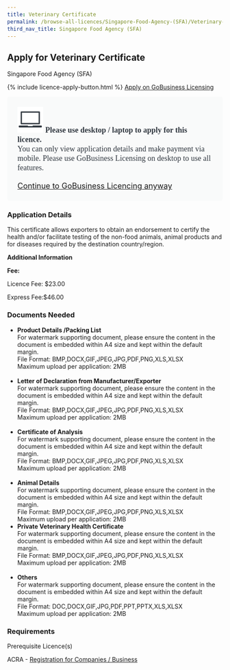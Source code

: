 ```yaml
---
title: Veterinary Certificate
permalink: /browse-all-licences/Singapore-Food-Agency-(SFA)/Veterinary-Certificate
third_nav_title: Singapore Food Agency (SFA)
---
```


## Apply for Veterinary Certificate

Singapore Food Agency (SFA)

{% include licence-apply-button.html %}
<a class="btn" id = "desktopNotice" href="https://licence1.business.gov.sg/licence1/neweadvisor/showSelectedLicence.action?redirection=true&selectedLicenceIds=201212070000113" target="_blank" rel="noopener">Apply on GoBusiness Licensing</a>
<div id = "mobileNotice" style="background: #F9FAFA; border-radius: 5px; width: auto; height: auto; padding: 24px 24px; font-size: 18px; color: #313840;">
<img src="/images/laptop.svg" alt="" style="height: 60px; width: 60px; margin-left: 0px;">
<span style="font-weight: bold; font-family: hknova-bold; font-size: 18px; ">Please use desktop / laptop to apply for this licence.</span><br>
<span style="font-family: hknova-regular;">You can only view application details and make payment via mobile. Please use GoBusiness Licensing on desktop to use all features.</span><br><br>
<a id="mobileNotice" href="https://licence1.business.gov.sg/licence1/neweadvisor/showSelectedLicence.action?redirection=true&selectedLicenceIds=201212070000113" target="_blank" rel="noopener">Continue to GoBusiness Licencing anyway</a>
</div>

<H3>Application Details</H3>

<p>This certificate allows exporters to obtain an endorsement to certify the health and/or facilitate testing of the non-food animals, animal products and for diseases required by the destination country/region.</p>


<strong>Additional Information</strong>

<p><strong>Fee:</strong></p> 
<p>Licence Fee: $23.00</p> 
<p>Express Fee:$46.00</p>

<H3>Documents Needed</H3>

<ul> 
<li><strong>Product Details /Packing List</strong><br>For watermark supporting document, please ensure the content in the document is embedded within A4 size and kept within the default margin.<br>File Format: BMP,DOCX,GIF,JPEG,JPG,PDF,PNG,XLS,XLSX<br>Maximum upload per application: 2MB<br><br></li> 
<li><strong>Letter of Declaration from Manufacturer/Exporter</strong><br>For watermark supporting document, please ensure the content in the document is embedded within A4 size and kept within the default margin.<br>File Format: BMP,DOCX,GIF,JPEG,JPG,PDF,PNG,XLS,XLSX<br>Maximum upload per application: 2MB<br><br></li> 
<li><strong>Certificate of Analysis</strong><br>For watermark supporting document, please ensure the content in the document is embedded within A4 size and kept within the default margin.<br>File Format: BMP,DOCX,GIF,JPEG,JPG,PDF,PNG,XLS,XLSX<br>Maximum upload per application: 2MB<br><br></li> 
<li><strong>Animal Details</strong><br>For watermark supporting document, please ensure the content in the document is embedded within A4 size and kept within the default margin.<br>File Format: BMP,DOCX,GIF,JPEG,JPG,PDF,PNG,XLS,XLSX<br>Maximum upload per application: 2MB</li> 
<li><strong>Private Veterinary Health Certificate</strong><br>For watermark supporting document, please ensure the content in the document is embedded within A4 size and kept within the default margin.<br>File Format: BMP,DOCX,GIF,JPEG,JPG,PDF,PNG,XLS,XLSX<br>Maximum upload per application: 2MB<br><br></li> 
<li><strong>Others</strong><br>For watermark supporting document, please ensure the content in the document is embedded within A4 size and kept within the default margin.<br>File Format: DOC,DOCX,GIF,JPG,PDF,PPT,PPTX,XLS,XLSX<br>Maximum upload per application: 2MB</li> 
</ul>

<H3>Requirements</H3>

<p>Prerequisite Licence(s)</p> 
<p>ACRA - <a href="https://www.acra.gov.sg/Home/" target="_blank" rel="noopener">Registration for Companies / Business</a></p>

